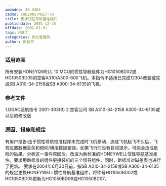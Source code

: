 ```yaml
---
amendno: 39-3484
cadno: CAD2001-MULT-70
title: 更换惯性导航基准组件
publishdate: 2001-12-25
effdate: 2002-01-01
tags: MULT
categories: 西北管理局
author: 陈岳亭
---
```


### 适用范围 
所有安装HONEYQWELL 10 MCU的惯性导航组件为HG1050BD02或HG1050BD05的空客A310/A300-600飞机。本指令不适用已完成12304改装或完成SB A310-34-2158或SB A300-34-6135的飞机。

### 参考文件
1.DGAC适航指令 2001-303(B) 
    2.空客公司 SB A310-34-2158 A300-34-6135或以后的修改版


### 原因、措施和规定 
有用户报告:由于惯性导航校准程序未完成时飞机移动，造成飞机起飞不久后，飞机位置数据丢失和俯仰/横滚数据错误。如果飞行时没有目视提示，可能会造成危险的后果。分析这一事件原因后，改进为新标准的HONEYWELL惯性导航基准组件。要求用新标准的组件更换装机的三个惯导组件，同时，新标准对磁差表也进行了更新。 
    要求在2004年6月30日前，按SB A310-34-2158或SB A300-34-6135的规定更换HONEYWELL惯性导航基准组件，将件号HG1050BD02或HG1050BD05更新为HG1050BD06或HG1050BD07。
       
